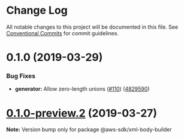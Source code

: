 # Change Log

All notable changes to this project will be documented in this file.
See [Conventional Commits](https://conventionalcommits.org) for commit guidelines.

# 0.1.0 (2019-03-29)


### Bug Fixes

* **generator:** Allow zero-length unions ([#110](https://github.com/AllanFly120/aws-sdk-js-v3-private/issues/110)) ([4829590](https://github.com/AllanFly120/aws-sdk-js-v3-private/commit/4829590))





# [0.1.0-preview.2](https://github.com/aws/aws-sdk-js-v3/compare/@aws-sdk/xml-body-builder@0.1.0-preview.1...@aws-sdk/xml-body-builder@0.1.0-preview.2) (2019-03-27)

**Note:** Version bump only for package @aws-sdk/xml-body-builder
